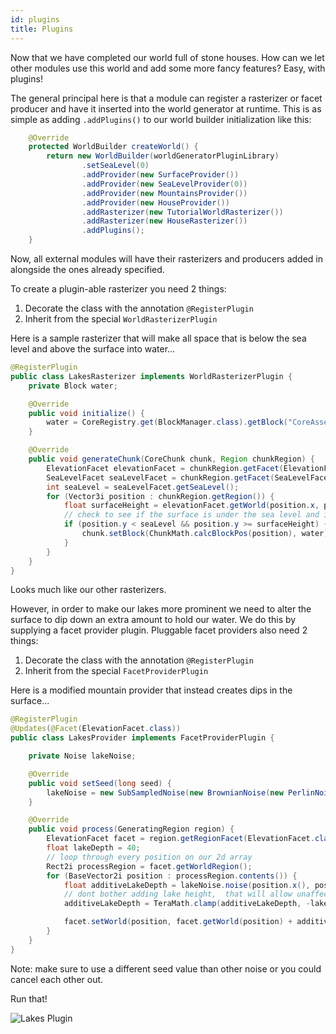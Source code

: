 ```yaml
---
id: plugins
title: Plugins
---
```


Now that we have completed our world full of stone houses.  How can we let other modules use this world and add some more fancy features?  Easy, with plugins!

The general principal here is that a module can register a rasterizer or facet producer and have it inserted into the world generator at runtime. This is as simple as adding ```.addPlugins()``` to our world builder initialization like this:

```java
    @Override
    protected WorldBuilder createWorld() {
        return new WorldBuilder(worldGeneratorPluginLibrary)
                .setSeaLevel(0)
                .addProvider(new SurfaceProvider())
                .addProvider(new SeaLevelProvider(0))
                .addProvider(new MountainsProvider())
                .addProvider(new HouseProvider())
                .addRasterizer(new TutorialWorldRasterizer())
                .addRasterizer(new HouseRasterizer())
                .addPlugins();
    }
```

Now, all external modules will have their rasterizers and producers added in alongside the ones already specified.

To create a plugin-able rasterizer you need 2 things: 

1. Decorate the class with the annotation ```@RegisterPlugin```
2. Inherit from the special ```WorldRasterizerPlugin```

Here is a sample rasterizer that will make all space that is below the sea level and above the surface into water...

```java
@RegisterPlugin
public class LakesRasterizer implements WorldRasterizerPlugin {
    private Block water;

    @Override
    public void initialize() {
        water = CoreRegistry.get(BlockManager.class).getBlock("CoreAssets:Water");
    }

    @Override
    public void generateChunk(CoreChunk chunk, Region chunkRegion) {
        ElevationFacet elevationFacet = chunkRegion.getFacet(ElevationFacet.class);
        SeaLevelFacet seaLevelFacet = chunkRegion.getFacet(SeaLevelFacet.class);
        int seaLevel = seaLevelFacet.getSeaLevel();
        for (Vector3i position : chunkRegion.getRegion()) {
            float surfaceHeight = elevationFacet.getWorld(position.x, position.z);
            // check to see if the surface is under the sea level and if we are dealing with something above the surface
            if (position.y < seaLevel && position.y >= surfaceHeight) {
                chunk.setBlock(ChunkMath.calcBlockPos(position), water);
            }
        }
    }
}
```

Looks much like our other rasterizers.

However, in order to make our lakes more prominent we need to alter the surface to dip down an extra amount to hold our water.  We do this by supplying a facet provider plugin.  Pluggable facet providers also need 2 things:

1. Decorate the class with the annotation ```@RegisterPlugin```
2. Inherit from the special ```FacetProviderPlugin```

Here is a modified mountain provider that instead creates dips in the surface...

```java
@RegisterPlugin
@Updates(@Facet(ElevationFacet.class))
public class LakesProvider implements FacetProviderPlugin {

    private Noise lakeNoise;

    @Override
    public void setSeed(long seed) {
        lakeNoise = new SubSampledNoise(new BrownianNoise(new PerlinNoise(seed + 3), 4), new Vector2f(0.001f, 0.001f), 1);
    }

    @Override
    public void process(GeneratingRegion region) {
        ElevationFacet facet = region.getRegionFacet(ElevationFacet.class);
        float lakeDepth = 40;
        // loop through every position on our 2d array
        Rect2i processRegion = facet.getWorldRegion();
        for (BaseVector2i position : processRegion.contents()) {
            float additiveLakeDepth = lakeNoise.noise(position.x(), position.y()) * lakeDepth;
            // dont bother adding lake height,  that will allow unaffected regions
            additiveLakeDepth = TeraMath.clamp(additiveLakeDepth, -lakeDepth, 0);

            facet.setWorld(position, facet.getWorld(position) + additiveLakeDepth);
        }
    }
}
```

Note: make sure to use a different seed value than other noise or you could cancel each other out.

Run that!

![Lakes Plugin](/img/PluginLakes.jpg)
